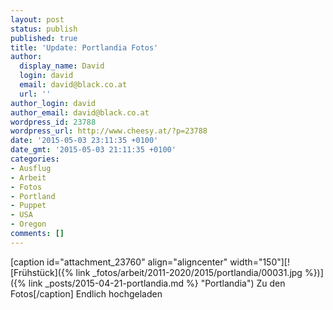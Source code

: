 ```yaml
---
layout: post
status: publish
published: true
title: 'Update: Portlandia Fotos'
author:
  display_name: David
  login: david
  email: david@black.co.at
  url: ''
author_login: david
author_email: david@black.co.at
wordpress_id: 23788
wordpress_url: http://www.cheesy.at/?p=23788
date: '2015-05-03 23:11:35 +0100'
date_gmt: '2015-05-03 21:11:35 +0100'
categories:
- Ausflug
- Arbeit
- Fotos
- Portland
- Puppet
- USA
- Oregon
comments: []
---
```

[caption id="attachment\_23760" align="aligncenter" width="150"][![Frühstück]({% link _fotos/arbeit/2011-2020/2015/portlandia/00031.jpg %})]({% link _posts/2015-04-21-portlandia.md %} "Portlandia") Zu den Fotos[/caption]
Endlich hochgeladen
